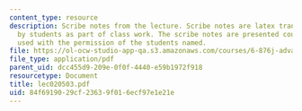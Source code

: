 ```yaml
---
content_type: resource
description: Scribe notes from the lecture. Scribe notes are latex transcriptions
  by students as part of class work. The scribe notes are presented courtesy of and
  used with the permission of the students named.
file: https://ol-ocw-studio-app-qa.s3.amazonaws.com/courses/6-876j-advanced-topics-in-cryptography-spring-2003/84f6919029cf23639f016ecf97e1e21e_lec020503.pdf
file_type: application/pdf
parent_uid: dcc455d9-209e-0f0f-4440-e59b1972f918
resourcetype: Document
title: lec020503.pdf
uid: 84f69190-29cf-2363-9f01-6ecf97e1e21e
---
```

